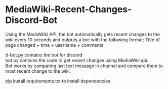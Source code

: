 # MediaWiki-Recent-Changes-Discord-Bot

Using the MediaWiki API, the bot automatically gets recent changes to the wiki every 10 seconds and outputs a line with the following format: Title of page changed + time + username + comments

d-bot.py contains the bot for discord <br>
bot.py contains the code to get recent changes using MediaWiki api. <br>
Bot works by comparing last text message in channel and compare them to most recent change to the wiki. <br>

pip install requirements.txt to install dependencies

